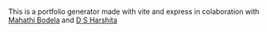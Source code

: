 This is a portfolio generator made with vite and express in colaboration with [Mahathi Bodela]("https://github.com/mahathibodela") and [D S Harshita]("https://github.com/mahathibodela")

